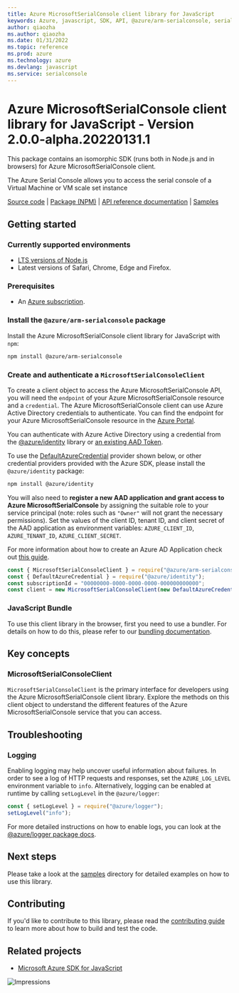 ```yaml
---
title: Azure MicrosoftSerialConsole client library for JavaScript
keywords: Azure, javascript, SDK, API, @azure/arm-serialconsole, serialconsole
author: qiaozha
ms.author: qiaozha
ms.date: 01/31/2022
ms.topic: reference
ms.prod: azure
ms.technology: azure
ms.devlang: javascript
ms.service: serialconsole
---
```

# Azure MicrosoftSerialConsole client library for JavaScript - Version 2.0.0-alpha.20220131.1 


This package contains an isomorphic SDK (runs both in Node.js and in browsers) for Azure MicrosoftSerialConsole client.

The Azure Serial Console allows you to access the serial console of a Virtual Machine or VM scale set instance

[Source code](https://github.com/Azure/azure-sdk-for-js/tree/main/sdk/serialconsole/arm-serialconsole) |
[Package (NPM)](https://www.npmjs.com/package/@azure/arm-serialconsole) |
[API reference documentation](https://docs.microsoft.com/javascript/api/@azure/arm-serialconsole) |
[Samples](https://github.com/Azure-Samples/azure-samples-js-management)

## Getting started

### Currently supported environments

- [LTS versions of Node.js](https://nodejs.org/about/releases/)
- Latest versions of Safari, Chrome, Edge and Firefox.

### Prerequisites

- An [Azure subscription][azure_sub].

### Install the `@azure/arm-serialconsole` package

Install the Azure MicrosoftSerialConsole client library for JavaScript with `npm`:

```bash
npm install @azure/arm-serialconsole
```

### Create and authenticate a `MicrosoftSerialConsoleClient`

To create a client object to access the Azure MicrosoftSerialConsole API, you will need the `endpoint` of your Azure MicrosoftSerialConsole resource and a `credential`. The Azure MicrosoftSerialConsole client can use Azure Active Directory credentials to authenticate.
You can find the endpoint for your Azure MicrosoftSerialConsole resource in the [Azure Portal][azure_portal].

You can authenticate with Azure Active Directory using a credential from the [@azure/identity][azure_identity] library or [an existing AAD Token](https://github.com/Azure/azure-sdk-for-js/blob/master/sdk/identity/identity/samples/AzureIdentityExamples.md#authenticating-with-a-pre-fetched-access-token).

To use the [DefaultAzureCredential][defaultazurecredential] provider shown below, or other credential providers provided with the Azure SDK, please install the `@azure/identity` package:

```bash
npm install @azure/identity
```

You will also need to **register a new AAD application and grant access to Azure MicrosoftSerialConsole** by assigning the suitable role to your service principal (note: roles such as `"Owner"` will not grant the necessary permissions).
Set the values of the client ID, tenant ID, and client secret of the AAD application as environment variables: `AZURE_CLIENT_ID`, `AZURE_TENANT_ID`, `AZURE_CLIENT_SECRET`.

For more information about how to create an Azure AD Application check out [this guide](https://docs.microsoft.com/azure/active-directory/develop/howto-create-service-principal-portal).

```javascript
const { MicrosoftSerialConsoleClient } = require("@azure/arm-serialconsole");
const { DefaultAzureCredential } = require("@azure/identity");
const subscriptionId = "00000000-0000-0000-0000-000000000000";
const client = new MicrosoftSerialConsoleClient(new DefaultAzureCredential(), subscriptionId);
```


### JavaScript Bundle
To use this client library in the browser, first you need to use a bundler. For details on how to do this, please refer to our [bundling documentation](https://aka.ms/AzureSDKBundling).

## Key concepts

### MicrosoftSerialConsoleClient

`MicrosoftSerialConsoleClient` is the primary interface for developers using the Azure MicrosoftSerialConsole client library. Explore the methods on this client object to understand the different features of the Azure MicrosoftSerialConsole service that you can access.

## Troubleshooting

### Logging

Enabling logging may help uncover useful information about failures. In order to see a log of HTTP requests and responses, set the `AZURE_LOG_LEVEL` environment variable to `info`. Alternatively, logging can be enabled at runtime by calling `setLogLevel` in the `@azure/logger`:

```javascript
const { setLogLevel } = require("@azure/logger");
setLogLevel("info");
```

For more detailed instructions on how to enable logs, you can look at the [@azure/logger package docs](https://github.com/Azure/azure-sdk-for-js/tree/main/sdk/core/logger).

## Next steps

Please take a look at the [samples](https://github.com/Azure-Samples/azure-samples-js-management) directory for detailed examples on how to use this library.

## Contributing

If you'd like to contribute to this library, please read the [contributing guide](https://github.com/Azure/azure-sdk-for-js/blob/main/CONTRIBUTING.md) to learn more about how to build and test the code.

## Related projects

- [Microsoft Azure SDK for JavaScript](https://github.com/Azure/azure-sdk-for-js)

![Impressions](https://azure-sdk-impressions.azurewebsites.net/api/impressions/azure-sdk-for-js%2Fsdk%2Fserialconsole%2Farm-serialconsole%2FREADME.png)

[azure_cli]: https://docs.microsoft.com/cli/azure
[azure_sub]: https://azure.microsoft.com/free/
[azure_sub]: https://azure.microsoft.com/free/
[azure_portal]: https://portal.azure.com
[azure_identity]: https://github.com/Azure/azure-sdk-for-js/tree/main/sdk/identity/identity
[defaultazurecredential]: https://github.com/Azure/azure-sdk-for-js/tree/main/sdk/identity/identity#defaultazurecredential

